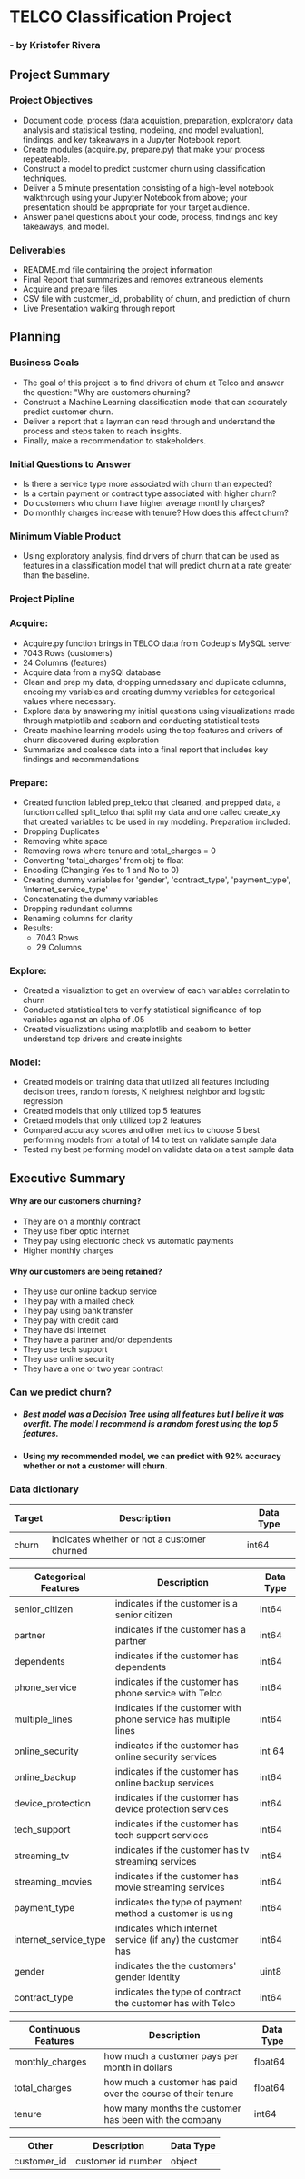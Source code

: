 
# TELCO Classification Project 
### - by Kristofer Rivera

## Project Summary

### Project Objectives
- Document code, process (data acquistion, preparation, exploratory data analysis and statistical testing, modeling, and model evaluation), findings, and key takeaways in a Jupyter Notebook report.
- Create modules (acquire.py, prepare.py) that make your process repeateable.
- Construct a model to predict customer churn using classification techniques.
- Deliver a 5 minute presentation consisting of a high-level notebook walkthrough using your Jupyter Notebook from above; your presentation should be appropriate for your target audience.
- Answer panel questions about your code, process, findings and key takeaways, and model.

### Deliverables
- README.md file containing the project information
- Final Report that summarizes and removes extraneous elements
- Acquire and prepare files
- CSV file with customer_id, probability of churn, and prediction of churn
- Live Presentation walking through report

## Planning

### Business Goals

- The goal of this project is to find drivers of churn at Telco and answer the question: "Why are customers churning? 
- Construct a Machine Learning classification model that can accurately predict customer churn.
- Deliver a report that a layman can read through and understand the process and steps taken to reach insights.
- Finally, make a recommendation to stakeholders.


### Initial Questions to Answer ##

- Is there a service type more associated with churn than expected?
- Is a certain payment or contract type associated with higher churn?
- Do customers who churn have higher average monthly charges?
- Do monthly charges increase with tenure? How does this affect churn?


### Minimum Viable Product
- Using exploratory analysis, find drivers of churn that can be used as features in a classification model that will predict churn at a rate greater than the baseline.

### Project Pipline

### Acquire:
- Acquire.py function brings in TELCO data from Codeup's MySQL server
- 7043 Rows (customers)
- 24 Columns (features)
- Acquire data from a mySQl database
- Clean and prep my data, dropping unnedssary and duplicate columns, encoing my variables and creating dummy variables for categorical values where necessary.
- Explore data by answering my initial questions using visualizations made through matplotlib and seaborn and conducting statistical tests
- Create machine learning models using the top features and drivers of churn discovered during exploration
- Summarize and coalesce data into a final report that includes key findings and recommendations

### Prepare:
- Created function labled prep_telco that cleaned, and prepped data, a function called split_telco that split my data and one called create_xy that created variables to be used in my modeling. Preparation included:
- Dropping Duplicates
- Removing white space
- Removing rows where tenure and total_charges = 0
- Converting 'total_charges' from obj to float
- Encoding (Changing Yes to 1 and No to 0)
- Creating dummy variables for 'gender', 'contract_type', 'payment_type', 'internet_service_type'
- Concatenating the dummy variables
- Dropping redundant columns
- Renaming columns for clarity
- Results:
  - 7043 Rows
  - 29 Columns

### Explore:
- Created a visualiztion to get an overview of each variables correlatin to churn
- Conducted statistical tets to verify statistical significance of top variables against an alpha of .05
- Created visualizations using matplotlib and seaborn to better understand top drivers and create insights

### Model:

- Created models on training data that utilized all features including decision trees, random forests, K neighrest neighbor and logistic regression
- Created models that only utilized top 5 features
- Cretaed models that only utilized top 2 features
- Compared accuracy scores and other metrics to choose 5 best performing models from a total of 14 to test on validate sample data
- Tested my best performing model on validate data on a test sample data


## Executive Summary
#### Why are our customers churning?
- They are on a monthly contract
- They use fiber optic internet	
- They pay using electronic check	vs automatic payments
- Higher monthly charges	


#### Why our customers are being retained?
- They use our online backup service	
- They pay with a mailed check	
- They pay using bank transfer
- They pay with credit card	
- They have dsl internet	
- They have a partner and/or dependents	
- They use  tech support	
- They use online security	
- They have a one or two year contract	
 	
### Can we predict churn?
- ##### Best model was a Decision Tree using all features but I belive it was overfit. The model I recommend is a random forest using the top 5 features.
- #### Using my recommended model, we can predict with 92% accuracy whether or not a customer will churn.


### Data dictionary
Target |   Description |    Data Type
--|--|--
churn |   indicates whether or not a customer churned |   int64

Categorical Features |  Description |    Data Type
--|--|--
senior_citizen |    indicates if the customer is a senior citizen |  int64
partner |    indicates if the customer has a partner | int64
dependents |        indicates if the customer has dependents |   int64
phone_service |    indicates if the customer has phone service with Telco    |  int64
multiple_lines |    indicates if the customer with phone service has multiple lines    |    int64
online_security |    indicates if the customer has online security services |   int 64
online_backup |    indicates if the customer has online backup services |   int64
device_protection |     indicates if the customer has device protection services | int64
tech_support |  indicates if the customer has tech support services |    int64
streaming_tv |    indicates if the customer has tv streaming services |    int64
streaming_movies |    indicates if the customer has movie streaming services |    int64
payment_type | indicates the type of payment method a customer is using | int64
internet_service_type |    indicates which internet service (if any) the customer has |    int64
gender |   indicates the the customers' gender identity |    uint8
contract_type |     indicates the type of contract the customer has with Telco |   int64

Continuous Features | Description | Data Type
--|--|--
monthly_charges | how much a customer pays per month in dollars|    float64
total_charges   | how much a customer has paid over the course of their tenure |    float64
tenure          | how many months the customer has been with the company|   int64

Other   | Description   | Data Type
--|--|--
customer_id |   customer id number  | object